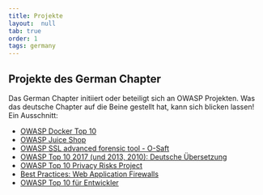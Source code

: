 ```yaml
---
title: Projekte
layout:  null
tab: true
order: 1
tags: germany
---
```


## Projekte des German Chapter

Das German Chapter initiiert oder beteiligt sich an OWASP Projekten. Was
das deutsche Chapter auf die Beine gestellt hat, kann sich blicken
lassen! Ein Ausschnitt:

* [OWASP Docker Top 10](/www-project-docker-top-10)
* [OWASP Juice Shop](/www-project-juice-shop/)
* [OWASP SSL advanced forensic tool - O-Saft](/www-project-o-saft/)
* [OWASP Top 10 2017 (und 2013, 2010): Deutsche Übersetzung](projekte/top_10/)
* [OWASP Top 10 Privacy Risks Project](/www-project-top-10-privacy-risks/)
* [Best Practices: Web Application Firewalls](https://wiki.owasp.org/index.php/Category:OWASP_Best_Practices:_Use_of_Web_Application_Firewalls)
* [OWASP Top 10 für Entwickler](https://wiki.owasp.org/index.php/Category:OWASP_Top_10_fuer_Entwickler)
